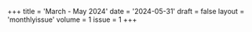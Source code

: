 +++
title = 'March - May 2024'
date = '2024-05-31'
draft = false
layout = 'monthlyissue'
volume = 1
issue = 1
+++
